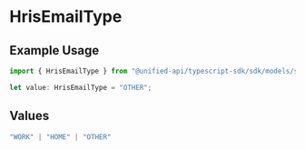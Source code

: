 # HrisEmailType

## Example Usage

```typescript
import { HrisEmailType } from "@unified-api/typescript-sdk/sdk/models/shared";

let value: HrisEmailType = "OTHER";
```

## Values

```typescript
"WORK" | "HOME" | "OTHER"
```